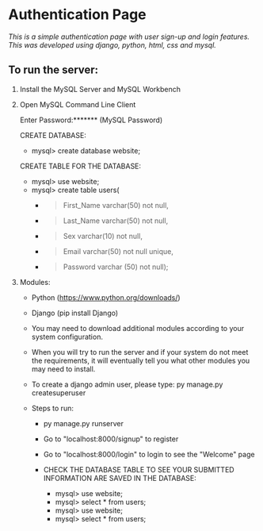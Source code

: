 # Authentication Page
 *This is a simple authentication page with user sign-up and login features. This was developed using django, python, html, css and mysql.*

 ## To run the server:

 1. Install the MySQL Server and MySQL Workbench

 2. Open MySQL Command Line Client

    Enter Password:******* (MySQL Password)

    CREATE DATABASE:
    * mysql> create database website;

    CREATE TABLE FOR THE DATABASE:
    * mysql> use website;
    * mysql> create table users(
         * > First_Name varchar(50) not null,
         * > Last_Name varchar(50) not null,
         * > Sex varchar(10) not null,
         * > Email varchar(50) not null unique,
         * > Password varchar (50) not null);


3. Modules:

    * Python (https://www.python.org/downloads/)

    * Django (pip install Django)

    * You may need to download additional modules according to your system configuration.

    * When you will try to run the server and if your system do not meet the requirements, it will eventually tell you what other modules you may need to install.

    * To create a django admin user, please type: py manage.py createsuperuser

    * Steps to run:

        * py manage.py runserver

        * Go to "localhost:8000/signup" to register

        * Go to "localhost:8000/login" to login to see the "Welcome" page

        * CHECK THE DATABASE TABLE TO SEE YOUR SUBMITTED INFORMATION ARE SAVED IN THE DATABASE:
          * mysql> use website;
          * mysql> select * from users;
          * mysql> use website;
          * mysql> select * from users;

